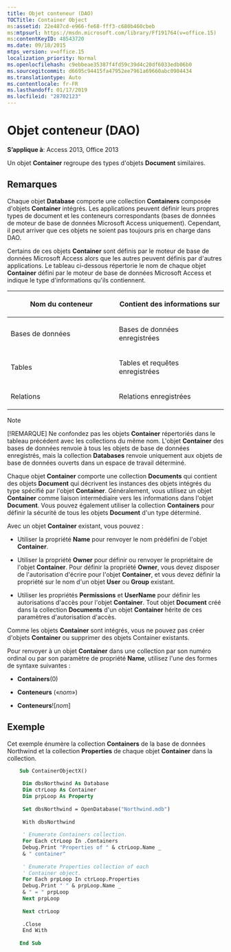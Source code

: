 ```yaml
---
title: Objet conteneur (DAO)
TOCTitle: Container Object
ms:assetid: 22e487cd-e966-fe68-fff3-c680b460cbeb
ms:mtpsurl: https://msdn.microsoft.com/library/Ff191764(v=office.15)
ms:contentKeyID: 48543720
ms.date: 09/18/2015
mtps_version: v=office.15
localization_priority: Normal
ms.openlocfilehash: c9ebbeae35387f4fd59c39d4c20df6033edb06b0
ms.sourcegitcommit: d6695c94415fa47952ee7961a69660abc0904434
ms.translationtype: Auto
ms.contentlocale: fr-FR
ms.lasthandoff: 01/17/2019
ms.locfileid: "28702123"
---
```

# <a name="container-object-dao"></a>Objet conteneur (DAO)

**S’applique à**: Access 2013, Office 2013

Un objet **Container** regroupe des types d'objets **Document** similaires.

## <a name="remarks"></a>Remarques

Chaque objet **Database** comporte une collection **Containers** composée d'objets **Container** intégrés. Les applications peuvent définir leurs propres types de document et les conteneurs correspondants (bases de données de moteur de base de données Microsoft Access uniquement). Cependant, il peut arriver que ces objets ne soient pas toujours pris en charge dans DAO.

Certains de ces objets **Container** sont définis par le moteur de base de données Microsoft Access alors que les autres peuvent définis par d'autres applications. Le tableau ci-dessous répertorie le nom de chaque objet **Container** défini par le moteur de base de données Microsoft Access et indique le type d'informations qu'ils contiennent.

<table>
<colgroup>
<col style="width: 50%" />
<col style="width: 50%" />
</colgroup>
<thead>
<tr class="header">
<th><p>Nom du conteneur</p></th>
<th><p>Contient des informations sur</p></th>
</tr>
</thead>
<tbody>
<tr class="odd">
<td><p>Bases de données</p></td>
<td><p>Bases de données enregistrées</p></td>
</tr>
<tr class="even">
<td><p>Tables</p></td>
<td><p>Tables et requêtes enregistrées</p></td>
</tr>
<tr class="odd">
<td><p>Relations</p></td>
<td><p>Relations enregistrées</p></td>
</tr>
</tbody>
</table>

> [!NOTE]
> [!REMARQUE] Ne confondez pas les objets **Container** répertoriés dans le tableau précédent avec les collections du même nom. L'objet **Container** des bases de données renvoie à tous les objets de base de données enregistrés, mais la collection **Databases** renvoie uniquement aux objets de base de données ouverts dans un espace de travail déterminé.

Chaque objet **Container** comporte une collection **Documents** qui contient des objets **Document** qui décrivent les instances des objets intégrés du type spécifié par l'objet **Container**. Généralement, vous utilisez un objet **Container** comme liaison intermédiaire vers les informations dans l'objet **Document**. Vous pouvez également utiliser la collection **Containers** pour définir la sécurité de tous les objets **Document** d'un type déterminé.

Avec un objet **Container** existant, vous pouvez :

- Utiliser la propriété **Name** pour renvoyer le nom prédéfini de l'objet **Container**.

- Utiliser la propriété **Owner** pour définir ou renvoyer le propriétaire de l'objet **Container**. Pour définir la propriété **Owner**, vous devez disposer de l'autorisation d'écrire pour l'objet **Container**, et vous devez définir la propriété sur le nom d'un objet **User** ou **Group** existant.

- Utiliser les propriétés **Permissions** et **UserName** pour définir les autorisations d'accès pour l'objet **Container**. Tout objet **Document** créé dans la collection **Documents** d'un objet **Container** hérite de ces paramètres d'autorisation d'accès.

Comme les objets **Container** sont intégrés, vous ne pouvez pas créer d'objets **Container** ou supprimer des objets Container existants.

Pour renvoyer à un objet **Container** dans une collection par son numéro ordinal ou par son paramètre de propriété **Name**, utilisez l'une des formes de syntaxe suivantes :

- **Containers**(0)

- **Conteneurs** («*nom*»)

- **Conteneurs**\!\[*nom*\]

## <a name="example"></a>Exemple

Cet exemple énumère la collection **Containers** de la base de données Northwind et la collection **Properties** de chaque objet **Container** dans la collection.

```vb
    Sub ContainerObjectX() 
     
     Dim dbsNorthwind As Database 
     Dim ctrLoop As Container 
     Dim prpLoop As Property 
     
     Set dbsNorthwind = OpenDatabase("Northwind.mdb") 
     
     With dbsNorthwind 
     
     ' Enumerate Containers collection. 
     For Each ctrLoop In .Containers 
     Debug.Print "Properties of " & ctrLoop.Name _ 
     & " container" 
     
     ' Enumerate Properties collection of each 
     ' Container object. 
     For Each prpLoop In ctrLoop.Properties 
     Debug.Print " " & prpLoop.Name _ 
     & " = " prpLoop 
     Next prpLoop 
     
     Next ctrLoop 
     
     .Close 
     End With 
     
    End Sub
```

